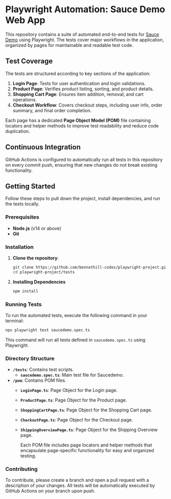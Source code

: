 # Playwright Automation: Sauce Demo Web App

This repository contains a suite of automated end-to-end tests for [Sauce Demo](https://www.saucedemo.com/) using Playwright. The tests cover major workflows in the application, organized by pages for maintainable and readable test code.

## Test Coverage

The tests are structured according to key sections of the application:

1. **Login Page**: Tests for user authentication and login validations.
2. **Product Page**: Verifies product listing, sorting, and product details.
3. **Shopping Cart Page**: Ensures item addition, removal, and cart operations.
4. **Checkout Workflow**: Covers checkout steps, including user info, order summary, and final order completion.

Each page has a dedicated **Page Object Model (POM)** file containing locators and helper methods to improve test readability and reduce code duplication.

## Continuous Integration

GitHub Actions is configured to automatically run all tests in this repository on every commit push, ensuring that new changes do not break existing functionality.

## Getting Started

Follow these steps to pull down the project, install dependencies, and run the tests locally.

### Prerequisites

- **Node.js** (v14 or above)
- **Git**

### Installation

1. **Clone the repository**:

   ```bash
   git clone https://github.com/bennathill-codes/playwright-project.git
   cd playwright-project/tests
   ```

2. **Installing Dependencies**
   ```bash
   npm install
   ```

### Running Tests

To run the automated tests, execute the following command in your terminal:

```bash
npx playwright test saucedemo.spec.ts
```

This command will run all tests defined in `saucedemo.spec.ts` using Playwright.

### Directory Structure

- **`/tests`**: Contains test scripts.
  - **`saucedemo.spec.ts`**: Main test file for Saucedemo.
- **`/pom`**: Contains POM files.
  - **`LoginPage.ts`**: Page Object for the Login page.
  - **`ProductPage.ts`**: Page Object for the Product page.
  - **`ShoppingCartPage.ts`**: Page Object for the Shopping Cart page.
  - **`CheckoutPage.ts`**: Page Object for the Checkout page.
  - **`ShippingOverviewPage.ts`**: Page Object for the Shipping Overview page.

    Each POM file includes page locators and helper methods that encapsulate page-specific functionality for easy and organized testing.

### Contributing

To contribute, please create a branch and open a pull request with a description of your changes. All tests will be automatically executed by GitHub Actions on your branch upon push.
